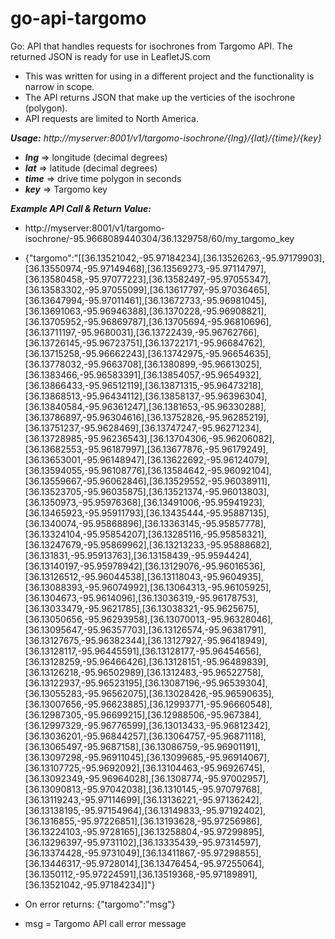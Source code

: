 # go-api-targomo

Go: API that handles requests for isochrones from Targomo API.  The returned JSON is ready for use in LeafletJS.com

- This was written for using in a different project and the functionality is narrow in scope.
- The API returns JSON that make up the verticies of the isochrone (polygon).
- API requests are limited to North America.

__*Usage:*__ *http://myserver:8001/v1/targomo-isochrone/{lng}/{lat}/{time}/{key}*

- __*lng*__ => longitude (decimal degrees)
- __*lat*__ => latitude (decimal degrees)
- __*time*__ => drive time polygon in seconds
- __*key*__ => Targomo key

__*Example API Call & Return Value:*__

-   http://myserver:8001/v1/targomo-isochrone/-95.9668089440304/36.1329758/60/my_targomo_key
-   {"targomo":"[[36.13521042,-95.97184234],[36.13526263,-95.97179903],[36.13550974,-95.97149468],[36.13569273,-95.97114797],[36.13580458,-95.97077223],[36.13582497,-95.97055347],[36.13583302,-95.97055099],[36.13617797,-95.97036465],[36.13647994,-95.97011461],[36.13672733,-95.96981045],[36.13691063,-95.96946388],[36.1370228,-95.96908821],[36.13705952,-95.96869787],[36.13705694,-95.96810696],[36.13711197,-95.9680031],[36.13722439,-95.96762766],[36.13726145,-95.96723751],[36.13722171,-95.96684762],[36.13715258,-95.96662243],[36.13742975,-95.96654635],[36.13778032,-95.9663708],[36.1380899,-95.96613025],[36.1383466,-95.96583391],[36.13854057,-95.9654932],[36.13866433,-95.96512119],[36.13871315,-95.96473218],[36.13868513,-95.96434112],[36.13858137,-95.96396304],[36.13840584,-95.96361247],[36.1381653,-95.96330288],[36.13786897,-95.96304616],[36.13752826,-95.96285219],[36.13751237,-95.9628469],[36.13747247,-95.96271234],[36.13728985,-95.96236543],[36.13704306,-95.96206082],[36.13682553,-95.96187997],[36.13677876,-95.96179249],[36.13653001,-95.96148947],[36.13622692,-95.96124079],[36.13594055,-95.96108776],[36.13584642,-95.96092104],[36.13559667,-95.96062846],[36.13529552,-95.96038911],[36.13523705,-95.96035875],[36.13521374,-95.96013803],[36.1350973,-95.95976368],[36.13491006,-95.95941923],[36.13465923,-95.95911793],[36.13435444,-95.95887135],[36.1340074,-95.95868896],[36.13363145,-95.95857778],[36.13324104,-95.95854207],[36.13285116,-95.95858321],[36.13247679,-95.95869962],[36.13213233,-95.95888682],[36.131831,-95.95913763],[36.13158439,-95.9594424],[36.13140197,-95.95978942],[36.13129076,-95.96016536],[36.13126512,-95.96044538],[36.13118043,-95.9604935],[36.13088393,-95.96074992],[36.13064313,-95.96105925],[36.1304673,-95.9614096],[36.13036319,-95.96178753],[36.13033479,-95.9621785],[36.13038321,-95.9625675],[36.13050656,-95.96293958],[36.13070013,-95.96328046],[36.13095647,-95.96357703],[36.13126574,-95.96381791],[36.13127675,-95.96382344],[36.13127927,-95.96418949],[36.13128117,-95.96445591],[36.13128177,-95.96454656],[36.13128259,-95.96466426],[36.13128151,-95.96489839],[36.13126218,-95.96502989],[36.1312483,-95.96522758],[36.13122937,-95.96523195],[36.13087196,-95.96539304],[36.13055283,-95.96562075],[36.13028426,-95.96590635],[36.13007656,-95.96623885],[36.12993771,-95.96660548],[36.12987305,-95.96699215],[36.12988506,-95.967384],[36.12997329,-95.96776599],[36.13013433,-95.96812342],[36.13036201,-95.96844257],[36.13064757,-95.96871118],[36.13065497,-95.9687158],[36.13086759,-95.96901191],[36.13097298,-95.96911045],[36.13099685,-95.96914067],[36.13107725,-95.9692092],[36.13104463,-95.96926745],[36.13092349,-95.96964028],[36.1308774,-95.97002957],[36.13090813,-95.97042038],[36.1310145,-95.97079768],[36.13119243,-95.97114699],[36.13136221,-95.97136242],[36.13138195,-95.97154964],[36.13149833,-95.97192402],[36.1316855,-95.97226851],[36.13193628,-95.97256986],[36.13224103,-95.9728165],[36.13258804,-95.97299895],[36.13296397,-95.9731102],[36.13335439,-95.97314597],[36.13374428,-95.9731049],[36.13411867,-95.97298855],[36.13446317,-95.9728014],[36.13476454,-95.97255064],[36.1350112,-95.97224591],[36.13519368,-95.97189891],[36.13521042,-95.97184234]]"}

-   On error returns: {"targomo":"msg"}
-   msg = Targomo API call error message
